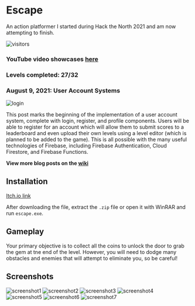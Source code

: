 # Escape
An action platformer I started during Hack the North 2021 and am now attempting to finish.

![visitors](https://visitor-badge.glitch.me/badge?page_id=pblpbl1024.escape)

### YouTube video showcases [here](https://youtube.com/playlist?list=PLPNkAYOUT2atOESzGCqV2DMUHghGJIOUC)

### Levels completed: 27/32 

### August 9, 2021: User Account Systems
![login](https://github.com/pblpbl1024/escape/blob/main/screenshots/Escape%202021-08-09%202_05_19%20PM.png)

This post marks the beginning of the implementation of a user account system, complete with login, register, and profile components. Users will be able to register for an account which will allow them to submit scores to a leaderboard and even upload their own levels using a level editor (which is planned to be added to the game). This is all possible with the many useful technologies of Firebase, including Firebase Authentication, Cloud Firestore, and Firebase Functions.

**View more blog posts on the [wiki](https://github.com/pblpbl1024/escape/wiki)**

## Installation
[Itch.io link](https://pblpbl.itch.io/escape)

After downloading the file, extract the `.zip` file or open it with WinRAR and run `escape.exe`.

## Gameplay
Your primary objective is to collect all the coins to unlock the door to grab the gem at tne end of the level. However, you will need to dodge many obstacles and enemies that will attempt to eliminate you, so be careful!

## Screenshots
![screenshot1](https://github.com/pblpbl1024/escape/blob/main/screenshots/Films%20%26%20TV%202021-05-21%2010_42_35%20AM.png)
![screenshot2](https://github.com/pblpbl1024/escape/blob/main/screenshots/Films%20%26%20TV%202021-05-21%2010_43_09%20AM.png)
![screenshot3](https://github.com/pblpbl1024/escape/blob/main/screenshots/Films%20%26%20TV%202021-05-21%2010_44_35%20AM.png)
![screenshot4](https://github.com/pblpbl1024/escape/blob/main/screenshots/Screenshot%202021-04-30%20145842.png)
![screenshot5](https://github.com/pblpbl1024/escape/blob/main/screenshots/Screenshot%202021-04-30%20150006.png)
![screenshot6](https://github.com/pblpbl1024/escape/blob/main/screenshots/Screenshot%202021-04-30%20150016.png)
![screenshot7](https://github.com/pblpbl1024/escape/blob/main/screenshots/Screenshot%202021-04-30%20161830.png)
